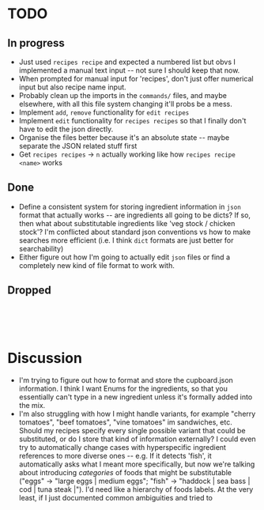 # TODO
## In progress
- Just used `recipes recipe` and expected a numbered list but obvs I implemented a manual text input -- not sure I should keep that now.
- When prompted for manual input for 'recipes', don't just offer numerical input but also recipe name input.
- Probably clean up the imports in the `commands/` files, and maybe elsewhere, with all this file system changing it'll probs be a mess.
- Implement `add`, `remove` functionality for `edit recipes`
- Implement `edit` functionality for `recipes recipes` so that I finally don't have to edit the json directly. 
- Organise the files better because it's an absolute state -- maybe separate the JSON related stuff first
- Get `recipes recipes` -> `n` actually working like how `recipes recipe <name>` works
## Done
- Define a consistent system for storing ingredient information in `json` format that actually works -- are ingredients all going to be dicts? If so, then what about substitutable ingredients like 'veg stock / chicken stock'? I'm conflicted about standard json conventions vs how to make searches more efficient (i.e. I think `dict` formats are just better for searchability)
- Either figure out how I'm going to actually edit `json` files or find a completely new kind of file format to work with.

## Dropped


<br>
<br>
<br>

# Discussion
- I'm trying to figure out how to format and store the cupboard.json information. I think I want Enums for the ingredients, so that you essentially can't type in a new ingredient unless it's formally added into the mix.
- I'm also struggling with how I might handle variants, for example "cherry tomatoes", "beef tomatoes", "vine tomatoes" im sandwiches, etc. Should my recipes specify every single possible variant that could be substituted, or do I store that kind of information externally? I could even try to automatically change cases with hyperspecific ingredient references to more diverse ones -- e.g. If it detects 'fish', it automatically asks what I meant more specifically, but now we're talking about introducing *categories* of foods that might be substitutable ("eggs" -> "large eggs | medium eggs"; "fish" -> "haddock | sea bass | cod | tuna steak |"). I'd need like a hierarchy of foods labels. At the very least, if I just documented common ambiguities and tried to 
